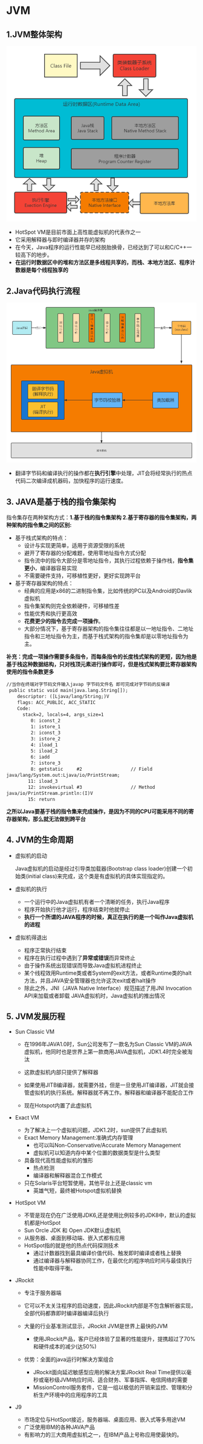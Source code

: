 # JVM

## 1.JVM整体架构

![](https://raw.githubusercontent.com/bigshcool/myPic/main/202207211026047_JVM_%E7%B3%BB%E7%BB%9F%E6%9E%B6%E6%9E%84.png)

- HotSpot VM是目前市面上高性能虚拟机的代表作之一
- 它采用解释器与即时编译器并存的架构
- 在今天，Java程序的运行性能早已经脱胎换骨，已经达到了可以和C/C++一较高下的地步。
- **在运行时数据区中的堆和方法区是多线程共享的，而栈、本地方法区、程序计数器是每个线程独享的**

## 2.Java代码执行流程

![](https://raw.githubusercontent.com/bigshcool/myPic/main/202207211128873_java_%E4%BB%A3%E7%A0%81%E6%B5%81%E7%A8%8B%E5%9B%BE.png)

- 翻译字节码和编译执行的操作都在**执行引擎**中处理，JIT会将经常执行的热点代码二次编译成机器码，加快程序的运行速度。

## 3. JAVA是基于栈的指令集架构

指令集存在两种架构方式：**1.基于栈的指令集架构 2.基于寄存器的指令集架构，两种架构的指令集之间的区别:**

- 基于栈式架构的特点：
  - 设计与实现更简单，适用于资源受限的系统
  - 避开了寄存器的分配难题，使用零地址指令方式分配
  - 指令流中的指令大部分是零地址指令，其执行过程依赖于操作栈，**指令集更小**，编译器容易实现
  - 不需要硬件支持，可移植性更好，更好实现跨平台
- 基于寄存器架构的特点：
  - 经典的应用是x86的二进制指令集，比如传统的PC以及Android的Davlik虚拟机
  - 指令集架构则完全依赖硬件，可移植性差
  - 性能优秀和执行更高效
  - **花费更少的指令去完成一项操作**。
  - 大部分情况下，基于寄存器架构的指令集往往都是以一地址指令、二地址指令和三地址指令为主，而基于栈式架构的指令集却是以零地址指令为主。

**补充：完成一项操作需要多条指令，而每条指令的长度栈式架构的更短，因为他是基于栈这种数据结构，只对栈顶元素进行操作即可，但是栈式架构要比寄存器架构使用的指令条数更多**

```
//当你在终端对字节码文件输入javap 字节码文件名 即可完成对字节码的反编译
 public static void main(java.lang.String[]);
    descriptor: ([Ljava/lang/String;)V
    flags: ACC_PUBLIC, ACC_STATIC
    Code:
      stack=2, locals=4, args_size=1
         0: iconst_2
         1: istore_1
         2: iconst_3
         3: istore_2
         4: iload_1
         5: iload_2
         6: iadd
         7: istore_3
         8: getstatic     #2                  // Field java/lang/System.out:Ljava/io/PrintStream;
        11: iload_3
        12: invokevirtual #3                  // Method java/io/PrintStream.println:(I)V
        15: return
```

​	**之所以Java要基于栈的指令集来完成操作，是因为不同的CPU可能采用不同的寄存器架构，那么就无法做到跨平台**

## 4. JVM的生命周期

- 虚拟机的启动

  Java虚拟机的启动是经过引导类加载器(Bootstrap class loader)创建一个初始类(initial class)来完成，这个类是有虚拟机的具体实现指定的。

- 虚拟机的执行

  - 一个运行中的Java虚拟机有者一个清晰的任务，执行Java程序
  - 程序开始执行他才运行，程序结束时他就停止
  - **执行一个所谓的JAVA程序的时候，真正在执行的是一个叫作Java虚拟机的进程**

- 虚拟机得退出

  - 程序正常执行结束
  - 程序在执行过程中遇到了**异常或错误**而异常终止
  - 由于操作系统出现错误而导致Java虚拟机进程终止
  - 某个线程效用Runtime类或者System的exit方法，或者Runtime类的halt方法，并且JAVA安全管理器也允许这次exit或者halt操作
  - 除此之外，JNI（JAVA Native Interface）规范描述了用JNI Invocation API来加载或者卸载 JAVA虚拟机时，Java虚拟机的推出情况

## 5. JVM发展历程

- Sun Classic VM

  - 在1996年JAVA1.0时，Sun公司发布了一款名为Sun Classic VM的JAVA虚拟机，他同时也是世界上第一款商用JAVA虚拟机，JDK1.4时完全被淘汰

  - 这款虚拟机内部只提供了解释器
  - 如果使用JITB编译器，就需要外挂，但是一旦使用JIT编译器，JIT就会接管虚拟机的执行系统。解释器就不再工作。解释器和编译器不能配合工作
  - 现在Hotspot内置了此虚拟机

- Exact VM

  - 为了解决上一个虚拟机问题，JDK1.2时，sun提供了此虚拟机
  - Exact Memory Management:准确式内存管理
    - 也可以叫Non-Conservative/Accurate Memory Management
    - 虚拟机可以知道内存中某个位置的数据类型是什么类型
  - 具备现代高性能虚拟机的雏形
    - 热点检测
    - 编译器和解释器混合工作模式
  - 只在Solaris平台短暂使用，其他平台上还是classic vm
    - 英雄气短，最终被Hotspot虚拟机替换

- HotSpot VM

  - 不管是现在仍在广泛使用JDK6,还是使用比例较多的JDK8中，默认的虚拟机都是HotSpot
  - Sun Orcle JDK 和 Open JDK默认虚拟机
  - 从服务器、桌面到移动端、嵌入式都有应用
  - HotSpot指的就是他的热点代码探测技术
    - 通过计数器找到最具编译价值代码、触发即时编译或者栈上替换
    - 通过编译器与解释器协同工作，在最优化的程序响应时间与最佳执行性能中取得平衡。

- JRockit

  - 专注于服务器端

  - 它可以不太关注程序的启动速度，因此JRockit内部是不包含解析器实现，全部代码都靠即时编译器编译后执行
  - 大量的行业基准测试显示，JRockit JVM是世界上最快的JVM
    - 使用JRockit产品，客户已经体验了显著的性能提升，提携超过了70%和硬件成本的减少(达50%)
  - 优势：全面的java运行时解决方案组合
    - JRockit面向延迟敏感型应用的解决方案JRockit Real Time提供以毫秒或毫秒级JVM响应时间、适合财务、军事指挥、电信网络的需要
    - MissionControl服务套件，它是一组以极低的开销来监控、管理和分析生产环境中的应用程序的工具

- J9

  - 市场定位与HotSpot接近，服务器端、桌面应用、嵌入式等多用途VM
  - 广泛使用IBM的各种JAVA产品
  - 有影响力的三大商用虚拟机之一，在IBM产品上号称应用使最快的。

  

  

  